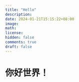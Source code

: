 ```yaml
---
title: "Hello"
description: 
date: 2024-01-21T15:15:22+08:00
image: 
math: 
license: 
hidden: false
comments: true
draft: false
---
```


# 你好世界！